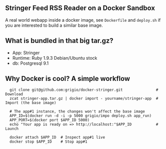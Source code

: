 Stringer Feed RSS Reader on a Docker Sandbox
--

A real world webapp inside a docker image, see `Dockerfile` and `deploy.sh` if you are interested to build a similar base image.

What is bundled in that big tar.gz?
---

- App:     Stringer
- Runtime: Ruby 1.9.3 Debian/Ubuntu stock
- db:      Postgresql 9.1

Why Docker is cool? A simple workflow
---

```
  git clone git@github.com:grigio/docker-stringer.git               # Download
  zcat stringer-app.tar.gz | docker import - yourname/stringer-app  # Import (the base image)
  
  # The app#1 instance, the changes won't affect the base image
  APP_ID=$(docker run -d -i -p 5000 grigio/impo deploy.sh app_run) 
  APP_PORT=$(docker port $APP_ID 5000)
  echo "Your app is ready on => http://localhost:"$APP_ID           # Launch
  
  docker attach $APP_ID  # Inspect app#1 live
  docker stop $APP_ID    # Stop app#1
```

